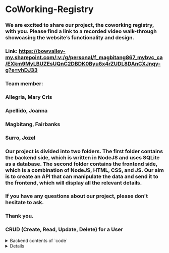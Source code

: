# CoWorking-Registry
### We are excited to share our project, the coworking registry, with you. Please find a link to a recorded video walk-through showcasing the website’s functionality and design.

### Link: https://bowvalley-my.sharepoint.com/:v:/g/personal/f_magbitang867_mybvc_ca/EXkm9MyLBUZEsUQnC2DBDK0Byu6x4rZUDL8DAnCXJnqy-g?e=vhDJ33

### Team member:
### Allegria, Mary Cris
### Apellido, Joanna
### Magbitang, Fairbanks
### Surro, Jozel

### Our project is divided into two folders. The first folder contains the backend side, which is written in NodeJS and uses SQLite as a database. The second folder contains the frontend side, which is a combination of NodeJS, HTML, CSS, and JS. Our aim is to create an API that can manipulate the data and send it to the frontend, which will display all the relevant details.

### If you have any questions about our project, please don't hesitate to ask.

### Thank you.

### CRUD (Create, Read, Update, Delete) for a User
<details>
<summary>Backend contents of `code`</summary>

## Project Structure
```css
CoWorking-Registry/
  ├── package.json
  ├── Dockerfile
  ├── docker-compose.yaml
  ├── createdb.js
  ├── .env
  ├── coworking_registry.db
  ├── src/
  │    ├── app.js
  │    ├── routes/
  │    │    ├── routes.js
  │    ├── controllers/
  │    │    ├── authController.js
  │    │    ├── userController.js
  │    │    ├── workspaceController.js
  │    │    ├── leaseController.js
  │    │    ├── propertyController.js
  │    ├── middleware/
  │    │    ├── authenticateToken.js
  │    │    ├── isOwner.js
  │    ├── models/
  │    │    ├── userModel.js
  │    │    ├── workspaceModel.js
  │    │    ├── leaseModel.js
  │    │    ├── propertyModel.js
  │    ├── config/
  │    │    ├── dbConfig.js
  │    │    ├── mailerConfig.js
```

## API Endpoints


| Methods     | Urls                 | Description             |
| ----------- | -----------          | -----------             |
| POST        | api/signup           | Signup a User           |
| POST        | api/login            | Login a User            |
| GET         | api/users/           | Get all Users           |
| GET         | api/users/id         | Get specific User       |
| PUT         | api/users/id         | Update a User           |
| DELETE      | api/users/id         | Delete an existing user |
| POST        | api/workspace/create | Create a workspace      |
| POST        | api/workspace/id     | Update a workspace      |
| GET         | api/workspace/       | Get all workspace       |
| POST        | api/property/create  | Create a property       |
| GET         | api/property/        | Get all workspace       |
| POST        | api/lease/create     | Create a lease          |
| GET         | api/lease/           | Get all lease           |
| GET         | api/verify/          | verify logged in user   |
| GET         |api/verify_email/email| verify email            |
| POST        | api/forgot_password  | forgot password of user |


**1. Signup a User**

 **request params**

    ```javascript
        var settings = {
            "url": "http://localhost:3000/api/signup",
            "method": "POST",
            "timeout": 0,
            "headers": {
                "Content-Type": "application/json"
            },
            "data": JSON.stringify({
                "name": "Jane Doe",
                "email": "janedoe@example.com",
                "username": "jdoe",
                "mobile": "5555555555",
                "password": "password12345"
            }),
        };

        $.ajax(settings).done(function (response) {
            console.log(response);
        });
    ```

 **response**

 ```json
 {
    "id": 2,
    "name": "Jane Doe",
    "email": "janedoe@example.com",
    "username": "jdoe",
    "mobile": "5555555555",
    "role": "coworker",
    "password": "$2b$10$iWuMFzJElsYhmhrefCXnpOmCix97l9h//0Dgg11BLWt6hquFe1Xqu",
    "created_at": "2023-08-01T05:21:50.787Z",
    "updated_at": "2023-08-01T05:21:50.787Z"
}
```

**2. Login a User**

 **request params**

    ```javascript
        var settings = {
            "url": "http://localhost:3000/api/login",
            "method": "POST",
            "timeout": 0,
            "headers": {
                "Content-Type": "application/json"
            },
            "data": JSON.stringify({
                "identifier": "jdoe",
                "password": "password12345"
            }),
        };

        $.ajax(settings).done(function (response) {
            console.log(response);
        });
    ```

 **response**

    ```json
    {
        "token": "eyJhbGciOiJIUzI1NiIsInR5cCI6IkpXVCJ9.eyJ1c2VySWQiOjEsImlhdCI6MTY5MDE2Nzg2OCwiZXhwIjoxNjkwMTcxNDY4fQ.NuQYZbOs7a6Ui-oEGOmumHDxh20cW-nrfQ2LT2Rf9MI"
    }
    ```

**3. GET All User**

 **request params**
 ```javascript
    var settings = {
        "url": "http://localhost:3000/api/users/",
        "method": "GET",
        "timeout": 0,
        "headers": {
            "Authorization": "Bearer eyJhbGciOiJIUzI1NiIsInR5cCI6IkpXVCJ9.eyJ1c2VySWQiOjEsImlhdCI6MTY5MDE2Nzg2OCwiZXhwIjoxNjkwMTcxNDY4fQ.NuQYZbOs7a6Ui-oEGOmumHDxh20cW-nrfQ2LT2Rf9MI"
        },
    };

    $.ajax(settings).done(function (response) {
        console.log(response);
    });
 ```

 **response**

 ```json
 [
    {
        "id": 1,
        "name": "Jane Doe",
        "email": "janedoe@example.com",
        "username": "jdoe",
        "mobile": "5555555555",
        "role": "coworker",
        "password": "$2b$10$x2mSl9ZZApmk.wmfuVFCpOILJ8M7OMpfbj7G6JeCpSNs2GYp3qM1e",
        "created_at": "2023-08-01T05:31:12.807Z",
        "updated_at": "2023-08-01T05:31:12.807Z"
    },
    {
        "id": 2,
        "name": "John Doe",
        "email": "johndoe@example.com",
        "username": "johndoe",
        "mobile": "5555555555",
        "role": "coworker",
        "password": "$2b$10$STM5reKGSahxtOHB5EieK.HnvXEnEPUa8U.Ixd4Gu4QliF4oloiFq",
        "created_at": "2023-08-01T05:31:12.807Z",
        "updated_at": "2023-08-01T05:31:12.807Z"
    }
]
```

**4. GET User by ID**

 **request params**
 ```javascript
    var settings = {
        "url": "http://localhost:3000/api/users/1",
        "method": "GET",
        "timeout": 0,
        "headers": {
            "Authorization": "Bearer eyJhbGciOiJIUzI1NiIsInR5cCI6IkpXVCJ9.eyJ1c2VySWQiOjEsImlhdCI6MTY5MDE2Nzg2OCwiZXhwIjoxNjkwMTcxNDY4fQ.NuQYZbOs7a6Ui-oEGOmumHDxh20cW-nrfQ2LT2Rf9MI"
        },
    };

    $.ajax(settings).done(function (response) {
        console.log(response);
    });
 ```

 **response**

 ```json
 {
    "id": 1,
    "name": "Jane Doe",
    "email": "new.user@example.com",
    "username": "jdoe",
    "mobile": "5555555555",
    "role": "coworker",
    "password": "$2b$10$8qc5gBT4DjLLdNoeAHzTd.VinwhIyXmPo5JT1Pm4Vx8.FZvFiCx/G",
    "created_at": "2023-07-24T03:03:31.819Z",
    "updated_at": "2023-07-24T03:03:31.819Z"
}
```

**5. UPDATE User by ID**

 **request params**
 ```javascript
    var settings = {
        "url": "http://localhost:3000/api/users/1",
        "method": "PUT",
        "timeout": 0,
        "headers": {
            "Authorization": "Bearer eyJhbGciOiJIUzI1NiIsInR5cCI6IkpXVCJ9.eyJ1c2VySWQiOjEsImlhdCI6MTY5MDE4MzY2OCwiZXhwIjoxNjkwMTg3MjY4fQ.pnhYXZChDAqu6xxGL7c0k42fafKBJCMM7uouGcI6vzU",
            "Content-Type": "application/json"
        },
        "data": JSON.stringify({
            "name": "Ja Ho",
            "email": "jaho@ja.com",
            "username": "jaho",
            "mobile": "9876543210",
            "password": "testing123"
        }),
    };

    $.ajax(settings).done(function (response) {
        console.log(response);
    });
 ```

 **response**

 ```json
 {
    "id": 1,
    "name": "Ja Ho",
    "email": "jaho@ja.com",
    "username": "jaho",
    "mobile": "9876543210",
    "role": "coworker",
    "password": "$2b$10$AWvZ3DI56sxBttXAAofi9u6FTodVsrB2KdrVj5p5gKaQWGZFCBjBO",
    "created_at": "2023-07-24T07:42:20.146Z",
    "updated_at": "2023-07-24T07:42:20.146Z"
}
```

**6. DELETE User by ID**

 **request params**
 ```javascript
    var settings = {
        "url": "http://localhost:3000/api/users/2",
        "method": "DELETE",
        "timeout": 0,
        "headers": {
            "Authorization": "Bearer eyJhbGciOiJIUzI1NiIsInR5cCI6IkpXVCJ9.eyJ1c2VySWQiOjEsImlhdCI6MTY5MDE4NTUzOSwiZXhwIjoxNjkwMTg5MTM5fQ.oQHWJzwnvyXI7KV3rTP0W0LKieX58nOo8FsoJtFGBGM"
        },
    };

    $.ajax(settings).done(function (response) {
        console.log(response);
    });
 ```

 **response**

 ### The response will be status code 204 No Content.

**7. Create Workspace**

 **request params**
 ```javascript
    var settings = {
        "url": "http://localhost:3000/api/workspace/create",
        "method": "POST",
        "timeout": 0,
        "headers": {
            "Content-Type": "application/json",
            "Authorization": "Bearer eyJhbGciOiJIUzI1NiIsInR5cCI6IkpXVCJ9.eyJ1c2VySWQiOjIsImlhdCI6MTY5MDg2NzM4NywiZXhwIjoxNjkwODg1Mzg3fQ.Enj05kc21Hline1y1ENibgKqw-BnEdb0t35-p1g4RRY"
        },
        "data": JSON.stringify({
            "name": "Study pod 22",
            "availability": 0
        }),
    };

    $.ajax(settings).done(function (response) {
        console.log(response);
    });
 ```

 **response**

 ```json
 {
    "id": 3,
    "name": "Study pod 22",
    "availability": false,
    "created_at": "2023-08-01T05:21:50.791Z",
    "updated_at": "2023-08-01T05:21:50.791Z"
}
```

**8. Get all workspace**

 **request params**
 ```javascript
    var settings = {
        "url": "http://localhost:3000/api/workspace/",
        "method": "GET",
        "timeout": 0,
    };

    $.ajax(settings).done(function (response) {
        console.log(response);
    });
 ```

 **response**

 ```json
 [
    {
        "id": 1,
        "name": "Study pod 23",
        "capacity": null,
        "photos": null,
        "availability": true,
        "user_id": null,
        "property_id": null,
        "created_at": "2023-08-01T05:21:50.791Z",
        "updated_at": "2023-08-01T05:21:50.791Z"
    },
    {
        "id": 2,
        "name": "Study pod 21",
        "capacity": null,
        "photos": null,
        "availability": true,
        "user_id": null,
        "property_id": null,
        "created_at": "2023-08-01T05:21:50.791Z",
        "updated_at": "2023-08-01T05:21:50.791Z"
    },
    {
        "id": 3,
        "name": "Study pod 22",
        "capacity": null,
        "photos": null,
        "availability": false,
        "user_id": null,
        "property_id": null,
        "created_at": "2023-08-01T05:21:50.791Z",
        "updated_at": "2023-08-01T05:21:50.791Z"
    }
]
```

**9. Create Property**

 **request params**
 ```javascript
    var settings = {
        "url": "http://localhost:3000/api/property/create",
        "method": "POST",
        "timeout": 0,
        "headers": {
            "Content-Type": "application/json",
            "Authorization": "Bearer eyJhbGciOiJIUzI1NiIsInR5cCI6IkpXVCJ9.eyJ1c2VySWQiOjIsImlhdCI6MTY5MDg2NzM4NywiZXhwIjoxNjkwODg1Mzg3fQ.Enj05kc21Hline1y1ENibgKqw-BnEdb0t35-p1g4RRY"
        },
        "data": JSON.stringify({
            "address": "800 3 St SE, Calgary, AB T2G 2E7",
            "neighborhood": "City Hall 2",
            "squarefoot": "12sqm",
            "parking": 1,
            "transportation": 1,
            "smoking": 1
        }),
    };

    $.ajax(settings).done(function (response) {
        console.log(response);
    });
 ```

 **response**

 ```json
 {
    "smoking": true,
    "id": 2,
    "address": "800 3 St SE, Calgary, AB T2G 2E7",
    "neighborhood": "City Hall 2",
    "squarefoot": "12sqm",
    "parking": true,
    "transportation": true,
    "created_at": "2023-08-01T05:21:50.794Z",
    "updated_at": "2023-08-01T05:21:50.794Z"
}
```

**10. Get all Property**

 **request params**
 ```javascript
    var settings = {
        "url": "http://localhost:3000/api/property/",
        "method": "GET",
        "timeout": 0,
    };

    $.ajax(settings).done(function (response) {
        console.log(response);
    });
 ```

 **response**

 ```json
 [
    {
        "id": 1,
        "address": "800 3 St SE, Calgary, AB T2G 2E7",
        "neighborhood": "City Hall",
        "squarefoot": "10sqm",
        "parking": true,
        "transportation": true,
        "smoking": true,
        "user_id": null,
        "created_at": "2023-08-01T05:21:50.794Z",
        "updated_at": "2023-08-01T05:21:50.794Z"
    },
    {
        "id": 2,
        "address": "800 3 St SE, Calgary, AB T2G 2E7",
        "neighborhood": "City Hall 2",
        "squarefoot": "12sqm",
        "parking": true,
        "transportation": true,
        "smoking": true,
        "user_id": null,
        "created_at": "2023-08-01T05:21:50.794Z",
        "updated_at": "2023-08-01T05:21:50.794Z"
    }
]
```


Route: /api/verify
 - expected results will be. This will ensure the user are still logged in.
```json	{
    "message": "User is still logged in.",
    "data": {
        "userId": 1,
        "UserOrEmail": "gjedoe",
        "role": "coworker",
        "fname": "Anna",
        "lname": "Doe",
        "mobile": "777888999",
        "iat": 1691731587,
        "exp": 1691749587
    },
    "loggedIn": true
}
```
Route: /api/verify_email/email
 - response will be the user detail.
```json {
    "id": 1,
    "fname": "Anna",
    "lname": "Doe",
    "email": "e777c888h999o@gmail.com",
    "email_verification": true,
    "username": "gjedoe",
    "mobile": "777888999",
    "role": "coworker",
    "password": "$2b$10$4OTIpvxUYf4TRnJn/uMtqeXqrgDFZcfdTsKkbJA9MxOA4GmGLOJFK",
    "created_at": "2023-08-11T05:10:17.141Z",
    "updated_at": "2023-08-11T05:10:17.141Z"
}
```

Route: /api/forgot_password
- server response
```json
{
    "message": "Password successfully changes."
}
```
</details>

<details>

